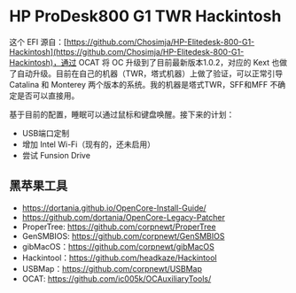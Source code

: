 # HP ProDesk800 G1 TWR Hackintosh

这个 EFI 源自：[https://github.com/Chosimja/HP-Elitedesk-800-G1-Hackintosh](https://github.com/Chosimja/HP-Elitedesk-800-G1-Hackintosh)，通过 OCAT 将 OC 升级到了目前最新版本1.0.2，对应的 Kext 也做了自动升级。目前在自己的机器（TWR，塔式机器）上做了验证，可以正常引导 Catalina 和 Monterey 两个版本的系统。我的机器是塔式TWR，SFF和MFF 不确定是否可以直接用。

基于目前的配置，睡眠可以通过鼠标和键盘唤醒。接下来的计划：

* USB端口定制
* 增加 Intel Wi-Fi（现有的，还未启用）
* 尝试 Funsion Drive



## 黑苹果工具
* https://dortania.github.io/OpenCore-Install-Guide/
* https://github.com/dortania/OpenCore-Legacy-Patcher
* ProperTree: https://github.com/corpnewt/ProperTree
* GenSMBIOS: https://github.com/corpnewt/GenSMBIOS
* gibMacOS：https://github.com/corpnewt/gibMacOS
* Hackintool：https://github.com/headkaze/Hackintool
* USBMap：https://github.com/corpnewt/USBMap
* OCAT: https://github.com/ic005k/OCAuxiliaryTools/